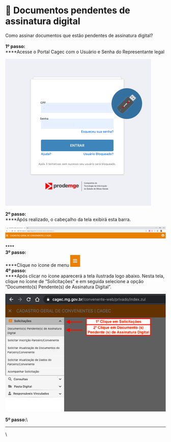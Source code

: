 # 🔏 Documentos pendentes de assinatura digital

Como assinar documentos que estão pendentes de assinatura digital?\
\
**1º passo:**\
****Acesse o Portal Cagec com o Usuário e Senha do Representante legal&#x20;

![](<.gitbook/assets/image (62).png>)

**2º passo:**\
****Após realizado, o cabeçalho da tela exibirá esta barra.

![](<.gitbook/assets/image (61).png>)

****\
**3º passo:**\
****Clique no ícone de menu ![](<.gitbook/assets/image (47).png>) \
**4º passo:**\
****Após clicar no ícone aparecerá a tela ilustrada logo abaixo. Nesta tela, clique no ícone de “Solicitações” e em seguida selecione a opção “Documento(s) Pendente(s) de Assinatura Digital”.

![](.gitbook/assets/documentos-pendentes-de-assinatura-digital.png)

**5º passo:**\
****



\
